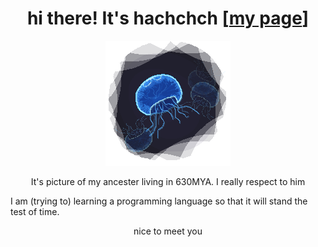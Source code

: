 <h1 align="center"> hi there! It's hachchch [<a href="https://hachchch.github.io/">my page</a>]</h1>

<p align="center"><img src="https://raw.githubusercontent.com/hachchch/hachchch.github.io/master/AureliaAurita.png"></img></p>
<p align="center">It's picture of my ancester living in 630MYA. I really respect to him</p>

<p>I am (trying to) learning a programming language so that it will stand the test of time.</p>
<p align="center">nice to meet you</p>
